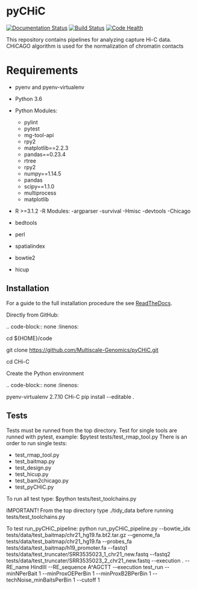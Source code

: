 # pyCHiC

[![Documentation Status](https://readthedocs.org/projects/capture-chi-c/badge/?version=latest)](https://capture-chi-c.readthedocs.io/en/latest/?badge=latest) [![Build Status](https://travis-ci.org/Multiscale-Genomics/pyCHiC.svg?branch=master)](https://travis-ci.org/Multiscale-Genomics/pyCHiC) [![Code Health](https://landscape.io/github/Multiscale-Genomics/CHi-C/master/landscape.svg?style=flat)](https://landscape.io/github/Multiscale-Genomics/CHi-C/master)


This repository contains pipelines for analyzing capture Hi-C data. CHiCAGO algorithm is used for the normalization of chromatin contacts

# Requirements
- pyenv and pyenv-virtualenv
- Python 3.6
- Python Modules:
  - pylint
  - pytest
  - mg-tool-api
  - rpy2
  - matplotlib==2.2.3
  - pandas==0.23.4
  - rtree
  - rpy2
  - numpy==1.14.5
  - pandas
  - scipy==1.1.0
  - multiprocess
  - matplotlib

- R >=3.1.2
-R Modules:
  -argparser
  -survival
  -Hmisc
  -devtools
  -Chicago
- bedtools
- perl
- spatialindex
- bowtie2
- hicup


Installation
------------

For a guide to the full installation procedure the see [ReadTheDocs](https://capture-chi-c.readthedocs.io/en/latest/).

Directly from GitHub:

.. code-block:: none
   :linenos:

   cd ${HOME}/code

   git clone https://github.com/Multiscale-Genomics/pyCHiC.git

   cd CHi-C

Create the Python environment

.. code-block:: none
   :linenos:

   pyenv-virtualenv 2.7.10 CHi-C
   pip install --editable .

Tests
-----

Tests must be runned from the top directory.
Test for single tools are runned with pytest, example: $pytest tests/test_rmap_tool.py
There is an order to run single tests:
  - test_rmap_tool.py
  - test_baitmap.py
  - test_design.py
  - test_hicup.py
  - test_bam2chicago.py
  - test_pyCHiC.py

To run all test type: $python tests/test_toolchains.py

IMPORTANT! From the top directory type ./tidy_data before running tests/test_toolchains.py

To test run_pyCHiC_pipeline:
python run_pyCHiC_pipeline.py --bowtie_idx tests/data/test_baitmap/chr21_hg19.fa.bt2.tar.gz  --genome_fa tests/data/test_baitmap/chr21_hg19.fa --probes_fa tests/data/test_baitmap/h19_promoter.fa --fastq1 tests/data/test_truncater/SRR3535023_1_chr21_new.fastq --fastq2 tests/data/test_truncater/SRR3535023_2_chr21_new.fastq --execution . --RE_name HindIII --RE_sequence A^AGCTT --execution test_run --minNPerBait 1 --minProxOEPerBin 1 --minProxB2BPerBin 1 --techNoise_minBaitsPerBin 1 --cutoff 1
